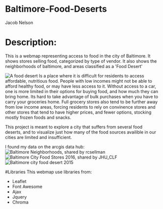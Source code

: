 # Baltimore-Food-Deserts
Jacob Nelson

# Description:
This is a webmap representing access to food in the city of Baltimore.
It shows stores selling food, categorized by type of vendor.
It also shows the neighborhoods of baltimore, and areas classified as a 'Food Desert'

![A food desert](https://en.wikipedia.org/wiki/Food_desert)
Is a place where it is difficult for residents to access affordable, nutritious food.
People with low incomes might not be able to afford healthy food, or may have less access to it.
Without access to a car, one is more limited in their options for buying food, and how much they can bring home.
Its hard to take advantage of bulk purchases when you have to carry your groceries home.
Full grocery stores also tend to be further away from low income areas, forcing residents to rely on convinence stores and other stores that tend to have higher prices, and fewer options, stocking mostly frozen foods and snacks.

This project is meant to explore a city that suffers from several food deserts, and to visualize just how many of the food sources availible in our cities are limited and insufficient.

I found my data on the arcgis data hub:
![Baltimore Neighborhoods, shared by rcsellman](https://en.wikipedia.org/wiki/Food_desert)
![Baltimore City Food Stores 2016, shared by JHU_CLF](https://hub.arcgis.com/datasets/650fa48f80ae46ef9843171703ff96f0_217?geometry=-76.942%2C39.193%2C-76.296%2C39.379)
![Baltimore city food desert 2015](https://hub.arcgis.com/datasets/632a058f9a7e4f5baf43dde073db232f_126?geometry=-76.944%2C39.199%2C-76.297%2C39.385)

#Libraries
This webmap use libraries from:
* Leaflet
* Font Awesome
* Ajax
* Jquery
* Chroma
